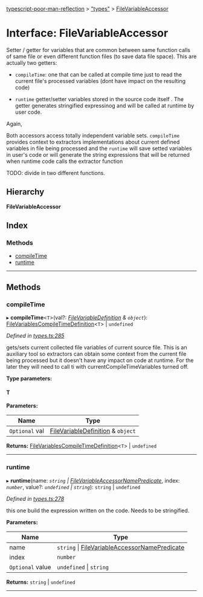 [typescript-poor-man-reflection](../README.md) > ["types"](../modules/_types_.md) > [FileVariableAccessor](../interfaces/_types_.filevariableaccessor.md)

# Interface: FileVariableAccessor

Setter / getter for variables that are common between same function calls of same file or even different function files (to save data file space). This are actually two getters:

*   `compileTime`: one that can be called at compile time just to read the current file's processed variables (dont have impact on the resulting code)
    
*   `runtime` getter/setter variables stored in the source code itself . The getter generates stringified expressinog and will be called at runtime by user code.
    

Again,

Both accessors access totally independent variable sets. `compileTime` provides context to extractors implementations about current defined variables in file being processed and the `runtime` will save setted variables in user's code or will generate the string expressions that will be returned when runtime code calls the extractor function

TODO: divide in two different functions.

## Hierarchy

**FileVariableAccessor**

## Index

### Methods

* [compileTime](_types_.filevariableaccessor.md#compiletime)
* [runtime](_types_.filevariableaccessor.md#runtime)

---

## Methods

<a id="compiletime"></a>

###  compileTime

▸ **compileTime**<`T`>(val?: *[FileVariableDefinition](_types_.filevariabledefinition.md) & `object`*): [FileVariablesCompileTimeDefinition](../modules/_types_.md#filevariablescompiletimedefinition)<`T`> \| `undefined`

*Defined in [types.ts:285](https://github.com/cancerberoSgx/typescript-poor-man-reflection/blob/fcefb7a/src/types.ts#L285)*

gets/sets current collected file variables of current source file. This is an auxiliary tool so extractors can obtain some context from the current file being processed but it doesn't have any impact on code at runtime. For the later they will need to call ti with currentCompileTimeVariables turned off.

**Type parameters:**

#### T 
**Parameters:**

| Name | Type |
| ------ | ------ |
| `Optional` val | [FileVariableDefinition](_types_.filevariabledefinition.md) & `object` |

**Returns:** [FileVariablesCompileTimeDefinition](../modules/_types_.md#filevariablescompiletimedefinition)<`T`> \| `undefined`

___
<a id="runtime"></a>

###  runtime

▸ **runtime**(name: *`string` \| [FileVariableAccessorNamePredicate](_types_.filevariableaccessornamepredicate.md)*, index: *`number`*, value?: *`undefined` \| `string`*): `string` \| `undefined`

*Defined in [types.ts:278](https://github.com/cancerberoSgx/typescript-poor-man-reflection/blob/fcefb7a/src/types.ts#L278)*

this one build the expression written on the code. Needs to be stringified.

**Parameters:**

| Name | Type |
| ------ | ------ |
| name | `string` \| [FileVariableAccessorNamePredicate](_types_.filevariableaccessornamepredicate.md) |
| index | `number` |
| `Optional` value | `undefined` \| `string` |

**Returns:** `string` \| `undefined`

___

